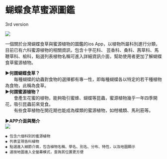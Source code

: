 # 蝴蝶食草蜜源圖鑑
3rd version

<img src=https://www.ncnu.edu.tw/ncnuweb/units/share/全校共用/web_material/images/banner/banner_2.gif>

一個關於台灣蝴蝶食草與蜜源植物的圖鑑的ios App，以植物所屬科別進行分類，目前已有六科蜜源植物的相關資訊，包含十字花科、
芸香科、桑科、茜草科、馬鞭草科、榆科，點選列表植物名稱可進入詳細資訊介面，幫助使用者更加了解蝴蝶食草蜜源植物。

**▶何謂蝴蝶食草？**  
　　每種蝴蝶的幼蟲對食物的選擇都有專一性，即每種蝴蝶各以特定的若干種植物為食物，此稱為食草。  
**▶何謂蜜源植物？**  
　　會產生花蜜的植物，能夠吸引蜜蜂、蝴蝶等昆蟲，蜜源植物幾乎一年四季開花，吸引昆蟲前來覓食。  
　　有些食草植物在開花期也能成為蝶類的蜜源植物，如柑橘類、馬利筋等。  

**▶APP介面與簡介**  
<img src=https://i.imgur.com/q8D4tSc.png>  
  
    ◆ 包含六個科別的蜜源植物  
    ◆ 列表呈現各科植物  
    ◆ 點選進入細節介面，包含植物名稱、學名、別名、分布、特性，以及地圖顯示  
    ◆ 選按地圖進入全螢幕模式，查詢其位置更方便  
